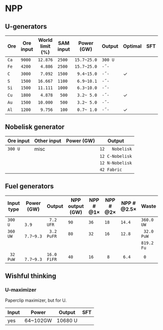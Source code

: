# NPP

## U-generators

|Ore|Ore input|World limit (%)|SAM input|Power (GW)|Output|Optimal|SFT|
|---|---------|---------------|---------|----------|------|-------|---|
|`Ca`|`9000`|`12.876`|`2500`|`15.7~25.0`|`300 U`|||
|`Fe`|`4200`|` 4.886`|`2500`|`15.7~25.0`|` -˝- `|||
|`C `|`3000`|` 7.092`|`1500`|` 9.4~15.0`|` -˝- `|✓||
|`S `|`1500`|`16.667`|`1100`|` 6.9~10.1`|` -˝- `|||
|`Si`|`1500`|`11.111`|`1000`|` 6.3~10.0`|` -˝- `|||
|`Cu`|`1800`|` 4.878`|` 500`|` 3.2~ 5.0`|` -˝- `|✓||
|`Au`|`1500`|`10.000`|` 500`|` 3.2~ 5.0`|` -˝- `|||
|`Al`|`1200`|` 9.756`|` 100`|` 0.7~ 1.0`|` -˝- `|✓||

## Nobelisk generator

|Ore input|Other input|Power (GW)|Output|
|---------|-----------|----------|------|
|`300 U`|misc||`12   Nobelisk`|
||||`12 C-Nobelisk`|
||||`12 N-Nobelisk`|
||||`42 Fabric    `|

## Fuel generators

|Input type|Power (GW)|Output|NPP output (GW)|NPP # @1×|NPP # @2×|NPP # @2.5×|Waste|WIP|SFT|
|----------|----------|------|---------------|-----------|-----------|-----------|-----|---|---|
|`300  U `|`     3.9`|` 7.2  UFR`|`90`|`36`|`18`|`14.4`|`360.0  UW`|||
|`360  UW`|` 7.7~9.3`|` 3.2 PuFR`|`80`|`32`|`16`|`12.8`|` 32.0 PuW`|⚠️||
||||||||`819.2 Fu`|||
|` 32 PuW`|` 7.7~9.3`|`16.0 FiFR`|`40`|`16`|` 8`|` 6.4`|`  0    `|⚠️||

## Wishful thinking

### U-maximizer

Paperclip maximizer, but for U.

|Input|Power|Output|SFT|
|-----|-----|------|---|
|yes|64~102GW|10680 U||
